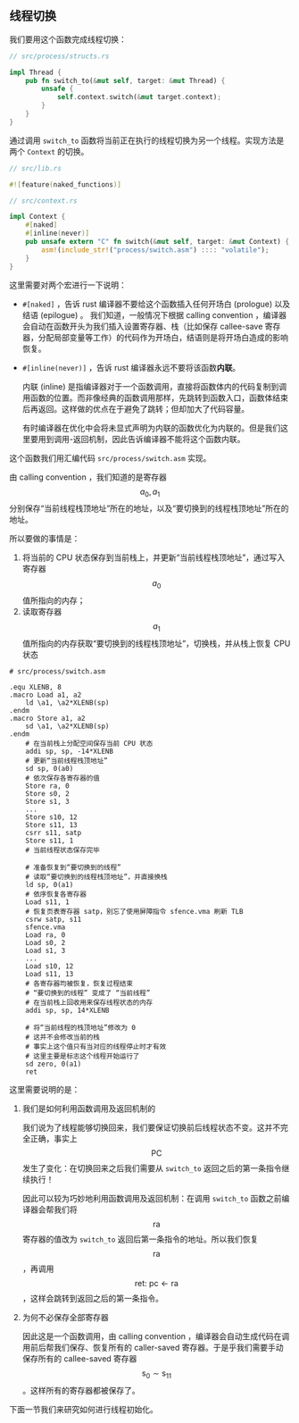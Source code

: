 ## 线程切换

我们要用这个函数完成线程切换：

```rust
// src/process/structs.rs

impl Thread {
    pub fn switch_to(&mut self, target: &mut Thread) {
        unsafe {
            self.context.switch(&mut target.context);
        }
    }
}
```

通过调用 ``switch_to`` 函数将当前正在执行的线程切换为另一个线程。实现方法是两个 ``Context`` 的切换。

```rust
// src/lib.rs

#![feature(naked_functions)]

// src/context.rs

impl Context {
    #[naked]
    #[inline(never)]
    pub unsafe extern "C" fn switch(&mut self, target: &mut Context) {
        asm!(include_str!("process/switch.asm") :::: "volatile");
    }
}
```

这里需要对两个宏进行一下说明：

* ``#[naked]`` ，告诉 rust 编译器不要给这个函数插入任何开场白 (prologue) 以及结语 (epilogue) 。
  我们知道，一般情况下根据 calling convention ，编译器会自动在函数开头为我们插入设置寄存器、栈（比如保存 callee-save 寄存器，分配局部变量等工作）的代码作为开场白，结语则是将开场白造成的影响恢复。
  
* ``#[inline(never)]`` ，告诉 rust 编译器永远不要将该函数**内联**。

  内联 (inline) 是指编译器对于一个函数调用，直接将函数体内的代码复制到调用函数的位置。而非像经典的函数调用那样，先跳转到函数入口，函数体结束后再返回。这样做的优点在于避免了跳转；但却加大了代码容量。

  有时编译器在优化中会将未显式声明为内联的函数优化为内联的。但是我们这里要用到调用-返回机制，因此告诉编译器不能将这个函数内联。

这个函数我们用汇编代码 ``src/process/switch.asm`` 实现。

由 calling convention ，我们知道的是寄存器 $$a_0,a_1$$ 分别保存“当前线程栈顶地址”所在的地址，以及“要切换到的线程栈顶地址”所在的地址。

所以要做的事情是：

1. 将当前的 CPU 状态保存到当前栈上，并更新“当前线程栈顶地址”，通过写入寄存器 $$a_0$$ 值所指向的内存；
2. 读取寄存器 $$a_1$$ 值所指向的内存获取“要切换到的线程栈顶地址”，切换栈，并从栈上恢复 CPU 状态

```riscv
# src/process/switch.asm

.equ XLENB, 8
.macro Load a1, a2 
	ld \a1, \a2*XLENB(sp)
.endm
.macro Store a1, a2 
	sd \a1, \a2*XLENB(sp)
.endm
	# 在当前栈上分配空间保存当前 CPU 状态
    addi sp, sp, -14*XLENB
    # 更新“当前线程栈顶地址”
    sd sp, 0(a0)
    # 依次保存各寄存器的值
    Store ra, 0
    Store s0, 2
    Store s1, 3
    ...
    Store s10, 12
    Store s11, 13
    csrr s11, satp
    Store s11, 1
	# 当前线程状态保存完毕
	
	# 准备恢复到“要切换到的线程”
	# 读取“要切换到的线程栈顶地址”，并直接换栈
    ld sp, 0(a1)
    # 依序恢复各寄存器
    Load s11, 1
    # 恢复页表寄存器 satp，别忘了使用屏障指令 sfence.vma 刷新 TLB
    csrw satp, s11
    sfence.vma
    Load ra, 0
    Load s0, 2
    Load s1, 3
    ...
    Load s10, 12
    Load s11, 13
    # 各寄存器均被恢复，恢复过程结束
    # “要切换到的线程” 变成了 “当前线程”
    # 在当前栈上回收用来保存线程状态的内存
    addi sp, sp, 14*XLENB

	# 将“当前线程的栈顶地址”修改为 0
	# 这并不会修改当前的栈
	# 事实上这个值只有当对应的线程停止时才有效
	# 这里主要是标志这个线程开始运行了
    sd zero, 0(a1)
    ret
```

这里需要说明的是：

1. 我们是如何利用函数调用及返回机制的

   我们说为了线程能够切换回来，我们要保证切换前后线程状态不变。这并不完全正确，事实上 $$\text{PC}$$ 发生了变化：在切换回来之后我们需要从 ``switch_to`` 返回之后的第一条指令继续执行！

   因此可以较为巧妙地利用函数调用及返回机制：在调用 ``switch_to`` 函数之前编译器会帮我们将 $$\text{ra}$$ 寄存器的值改为 ``switch_to`` 返回后第一条指令的地址。所以我们恢复 $$\text{ra}$$ ，再调用 $$\text{ret: pc}\leftarrow\text{ra}$$ ，这样会跳转到返回之后的第一条指令。

2. 为何不必保存全部寄存器

   因此这是一个函数调用，由 calling convention ，编译器会自动生成代码在调用前后帮我们保存、恢复所有的 caller-saved 寄存器。于是乎我们需要手动保存所有的 callee-saved 寄存器 $$\text{s}_0\sim\text{s}_{11}$$ 。这样所有的寄存器都被保存了。

下面一节我们来研究如何进行线程初始化。